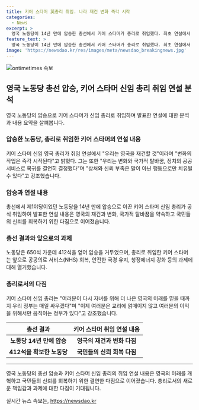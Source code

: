 ```yaml
---
title: 키어 스타머 英총리 취임. 나라 재건 변화 즉각 시작
categories:
  - News
excerpt: >
  영국 노동당이 14년 만에 압승한 총선에서 키어 스타머가 총리로 취임했다. 최초 연설에서 스타머는 우리는 영국을 재건할 것이라며 국가적 탈바꿈과 정책 약속을 강조했다. 승리의 기쁨을 노동당 지지자들과 함께 나누며, 국왕의 차기 정부 구성 요청을 받고 정식 총리로 임명되었다. 이제 스타머 총리는 약속을 지키고 국가를 발전시키기 위해 매일 싸움을 이어갈 것을 다짐하였다.
feature_text: >
  영국 노동당이 14년 만에 압승한 총선에서 키어 스타머가 총리로 취임했다. 최초 연설에서 스타머는 우리는 영국을 재건할 것이라며 국가적 탈바꿈과 정책 약속을 강조했다. 승리의 기쁨을 노동당 지지자들과 함께 나누며, 국왕의 차기 정부 구성 요청을 받고 정식 총리로 임명되었다. 이제 스타머 총리는 약속을 지키고 국가를 발전시키기 위해 매일 싸움을 이어갈 것을 다짐하였다.
image: 'https://newsdao.kr/res/images/meta/newsdao_breakingnews.jpg'
---
```


<p><img src="https://newsdao.kr/res/images/meta/newsdao_breakingnews.jpg" alt="ontimetimes 속보" /></p>

<h2 data-ke-size="size26">영국 노동당 총선 압승, 키어 스타머 신임 총리 취임 연설 분석</h2>

<p data-ke-size="size16">영국 노동당의 압승으로 키어 스타머가 신임 총리로 취임하며 발표한 연설에 대한 분석과 내용 요약을 살펴봅니다.</p>

<h3>압승한 노동당, 총리로 취임한 키어 스타머의 연설 내용</h3>

<p data-ke-size="size16">키어 스타머 신임 영국 총리가 취임 연설에서 "우리는 영국을 재건할 것"이라며 "변화의 작업은 즉각 시작된다"고 밝혔다. 그는 또한 "우리는 변화와 국가적 탈바꿈, 정치의 공공 서비스로 복귀를 결연히 결정했다"며 "상처와 신뢰 부족은 말이 아닌 행동으로만 치유될 수 있다"고 강조했습니다.</p>

<h3>압승과 연설 내용</h3>

<p data-ke-size="size16">총선에서 제1야당이었던 노동당을 14년 만에 압승으로 이끈 키어 스타머 신임 총리가 공식 취임하여 발표한 연설 내용은 영국의 재건과 변화, 국가적 탈바꿈을 약속하고 국민들의 신뢰를 회복하기 위한 다짐으로 이어졌습니다.</p>

<h3>총선 결과와 앞으로의 과제</h3>

<p data-ke-size="size16">노동당은 650석 가운데 412석을 얻어 압승을 거두었으며, 총리로 취임한 키어 스타머는 앞으로 공공의료 서비스(NHS) 회복, 안전한 국경 유지, 청정에너지 강화 등의 과제에 대해 열거했습니다.</p>

<h3>총리로서의 다짐</h3>

<p data-ke-size="size16">키어 스타머 신임 총리는 "여러분이 다시 자녀를 위해 더 나은 영국의 미래를 믿을 때까지 우리 정부는 매일 싸우겠다"며 "이제 여러분은 교리에 얽매이지 않고 여러분의 이익을 위해서만 움직이는 정부가 있다"고 강조했습니다.</p>

<table>
    <thead>
        <tr>
            <th>총선 결과</th>
            <th>키어 스타머 취임 연설 내용</th>
        </tr>
    </thead>
    <tbody>
        <tr>
            <td style="text-align: center; height: 17px;"><b>노동당 14년 만에 압승</b></td>
            <td style="text-align: center; height: 17px;"><b>영국의 재건과 변화 다짐</b></td>
        </tr>
        <tr>
            <td style="text-align: center; height: 17px;"><b>412석을 확보한 노동당</b></td>
            <td style="text-align: center; height: 17px;"><b>국민들의 신뢰 회복 다짐</b></td>
        </tr>
    </tbody>
</table>

<hr>

<p data-ke-size="size16">영국 노동당의 총선 압승과 키어 스타머 신임 총리의 취임 연설 내용은 영국의 미래를 개혁하고 국민들의 신뢰를 회복하기 위한 결연한 다짐으로 이어졌습니다. 총리로서의 새로운 책임감과 과제에 대한 다짐이 기대됩니다.</p>
실시간 뉴스 속보는, <a href="https://newsdao.kr" rel="dofollow">https://newsdao.kr</a>


